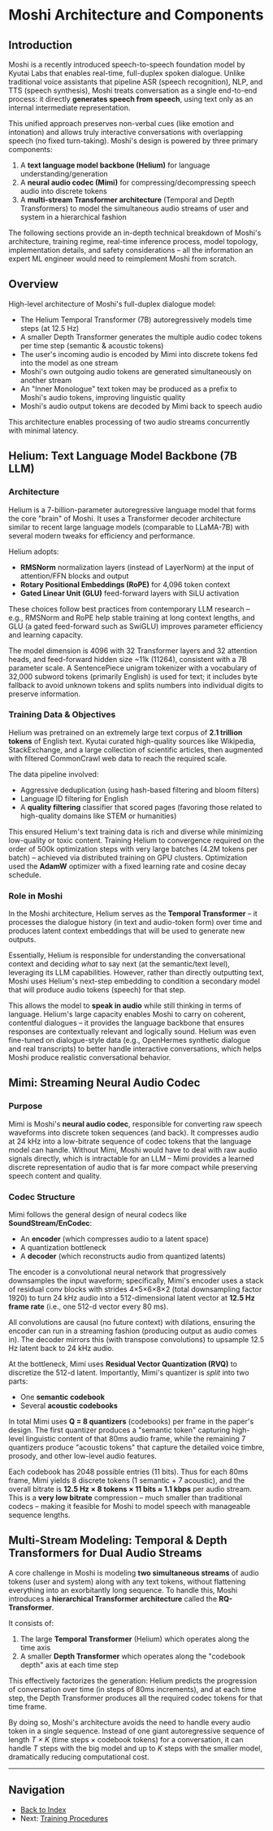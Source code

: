 # Moshi Architecture and Components

## Introduction

Moshi is a recently introduced speech-to-speech foundation model by Kyutai Labs that enables real-time, full-duplex spoken dialogue. Unlike traditional voice assistants that pipeline ASR (speech recognition), NLP, and TTS (speech synthesis), Moshi treats conversation as a single end-to-end process: it directly **generates speech from speech**, using text only as an internal intermediate representation.

This unified approach preserves non-verbal cues (like emotion and intonation) and allows truly interactive conversations with overlapping speech (no fixed turn-taking). Moshi's design is powered by three primary components:

1. A **text language model backbone (Helium)** for language understanding/generation
2. A **neural audio codec (Mimi)** for compressing/decompressing speech audio into discrete tokens
3. A **multi-stream Transformer architecture** (Temporal and Depth Transformers) to model the simultaneous audio streams of user and system in a hierarchical fashion

The following sections provide an in-depth technical breakdown of Moshi's architecture, training regime, real-time inference process, model topology, implementation details, and safety considerations – all the information an expert ML engineer would need to reimplement Moshi from scratch.

## Overview

High-level architecture of Moshi's full-duplex dialogue model:

- The Helium Temporal Transformer (7B) autoregressively models time steps (at 12.5 Hz)
- A smaller Depth Transformer generates the multiple audio codec tokens per time step (semantic & acoustic tokens)
- The user's incoming audio is encoded by Mimi into discrete tokens fed into the model as one stream
- Moshi's own outgoing audio tokens are generated simultaneously on another stream
- An "Inner Monologue" text token may be produced as a prefix to Moshi's audio tokens, improving linguistic quality
- Moshi's audio output tokens are decoded by Mimi back to speech audio

This architecture enables processing of two audio streams concurrently with minimal latency.

## Helium: Text Language Model Backbone (7B LLM)

### Architecture

Helium is a 7-billion-parameter autoregressive language model that forms the core "brain" of Moshi. It uses a Transformer decoder architecture similar to recent large language models (comparable to LLaMA-7B) with several modern tweaks for efficiency and performance.

Helium adopts:
- **RMSNorm** normalization layers (instead of LayerNorm) at the input of attention/FFN blocks and output
- **Rotary Positional Embeddings (RoPE)** for 4,096 token context
- **Gated Linear Unit (GLU)** feed-forward layers with SiLU activation

These choices follow best practices from contemporary LLM research – e.g., RMSNorm and RoPE help stable training at long context lengths, and GLU (a gated feed-forward such as SwiGLU) improves parameter efficiency and learning capacity.

The model dimension is 4096 with 32 Transformer layers and 32 attention heads, and feed-forward hidden size ~11k (11264), consistent with a 7B parameter scale. A SentencePiece unigram tokenizer with a vocabulary of 32,000 subword tokens (primarily English) is used for text; it includes byte fallback to avoid unknown tokens and splits numbers into individual digits to preserve information.

### Training Data & Objectives

Helium was pretrained on an extremely large text corpus of **2.1 trillion tokens** of English text. Kyutai curated high-quality sources like Wikipedia, StackExchange, and a large collection of scientific articles, then augmented with filtered CommonCrawl web data to reach the required scale.

The data pipeline involved:
- Aggressive deduplication (using hash-based filtering and bloom filters)
- Language ID filtering for English
- A **quality filtering** classifier that scored pages (favoring those related to high-quality domains like STEM or humanities)

This ensured Helium's text training data is rich and diverse while minimizing low-quality or toxic content. Training Helium to convergence required on the order of 500k optimization steps with very large batches (4.2M tokens per batch) – achieved via distributed training on GPU clusters. Optimization used the **AdamW** optimizer with a fixed learning rate and cosine decay schedule.

### Role in Moshi

In the Moshi architecture, Helium serves as the **Temporal Transformer** – it processes the dialogue history (in text and audio-token form) over time and produces latent context embeddings that will be used to generate new outputs.

Essentially, Helium is responsible for understanding the conversational context and deciding _what_ to say next (at the semantic/text level), leveraging its LLM capabilities. However, rather than directly outputting text, Moshi uses Helium's next-step embedding to condition a secondary model that will produce audio tokens (speech) for that step.

This allows the model to **speak in audio** while still thinking in terms of language. Helium's large capacity enables Moshi to carry on coherent, contentful dialogues – it provides the language backbone that ensures responses are contextually relevant and logically sound. Helium was even fine-tuned on dialogue-style data (e.g., OpenHermes synthetic dialogue and real transcripts) to better handle interactive conversations, which helps Moshi produce realistic conversational behavior.

## Mimi: Streaming Neural Audio Codec

### Purpose

Mimi is Moshi's **neural audio codec**, responsible for converting raw speech waveforms into discrete token sequences (and back). It compresses audio at 24 kHz into a low-bitrate sequence of codec tokens that the language model can handle. Without Mimi, Moshi would have to deal with raw audio signals directly, which is intractable for an LLM – Mimi provides a learned discrete representation of audio that is far more compact while preserving speech content and quality.

### Codec Structure

Mimi follows the general design of neural codecs like **SoundStream/EnCodec**:
- An **encoder** (which compresses audio to a latent space)
- A quantization bottleneck
- A **decoder** (which reconstructs audio from quantized latents)

The encoder is a convolutional neural network that progressively downsamples the input waveform; specifically, Mimi's encoder uses a stack of residual conv blocks with strides 4×5×6×8×2 (total downsampling factor 1920) to turn 24 kHz audio into a 512-dimensional latent vector at **12.5 Hz frame rate** (i.e., one 512-d vector every 80 ms).

All convolutions are causal (no future context) with dilations, ensuring the encoder can run in a streaming fashion (producing output as audio comes in). The decoder mirrors this (with transpose convolutions) to upsample 12.5 Hz latent back to 24 kHz audio.

At the bottleneck, Mimi uses **Residual Vector Quantization (RVQ)** to discretize the 512-d latent. Importantly, Mimi's quantizer is _split_ into two parts:
- One **semantic codebook** 
- Several **acoustic codebooks**

In total Mimi uses **Q = 8 quantizers** (codebooks) per frame in the paper's design. The first quantizer produces a "semantic token" capturing high-level linguistic content of that 80ms audio frame, while the remaining 7 quantizers produce "acoustic tokens" that capture the detailed voice timbre, prosody, and other low-level audio features.

Each codebook has 2048 possible entries (11 bits). Thus for each 80ms frame, Mimi yields 8 discrete tokens (1 semantic + 7 acoustic), and the overall bitrate is **12.5 Hz × 8 tokens × 11 bits ≈ 1.1 kbps** per audio stream. This is a **very low bitrate** compression – much smaller than traditional codecs – making it feasible for Moshi to model speech with manageable sequence lengths.

## Multi-Stream Modeling: Temporal & Depth Transformers for Dual Audio Streams

A core challenge in Moshi is modeling **two simultaneous streams** of audio tokens (user and system) along with any text tokens, without flattening everything into an exorbitantly long sequence. To handle this, Moshi introduces a **hierarchical Transformer architecture** called the **RQ-Transformer**.

It consists of:
1. The large **Temporal Transformer** (Helium) which operates along the time axis
2. A smaller **Depth Transformer** which operates along the "codebook depth" axis at each time step

This effectively factorizes the generation: Helium predicts the progression of conversation over time (in steps of 80ms increments), and at each time step, the Depth Transformer produces all the required codec tokens for that time frame.

By doing so, Moshi's architecture avoids the need to handle every audio token in a single sequence. Instead of one giant autoregressive sequence of length _T × K_ (time steps × codebook tokens) for a conversation, it can handle _T_ steps with the big model and up to _K_ steps with the smaller model, dramatically reducing computational cost.

---

## Navigation

* [Back to Index](index.md)
* Next: [Training Procedures](training.md)